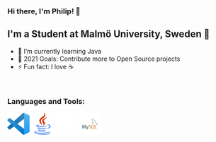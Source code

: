 ### Hi there, I'm Philip! 👋


## I'm a Student at Malmö University, Sweden :school:

- 🌱 I’m currently learning Java
- 🥅 2021 Goals: Contribute more to Open Source projects
- ⚡ Fun fact: I love :coffee: 

<br />

### Languages and Tools:

<p float="left">
  <img src="icons/visual-studio-code.png" width="50" />
  <img src="icons/java.png" width="50" /> 
  <img src="icons/GitHub-Mark-Light-64px.png" width="50" />
  <img src="icons/mysql.png" width="50" />
</p>



